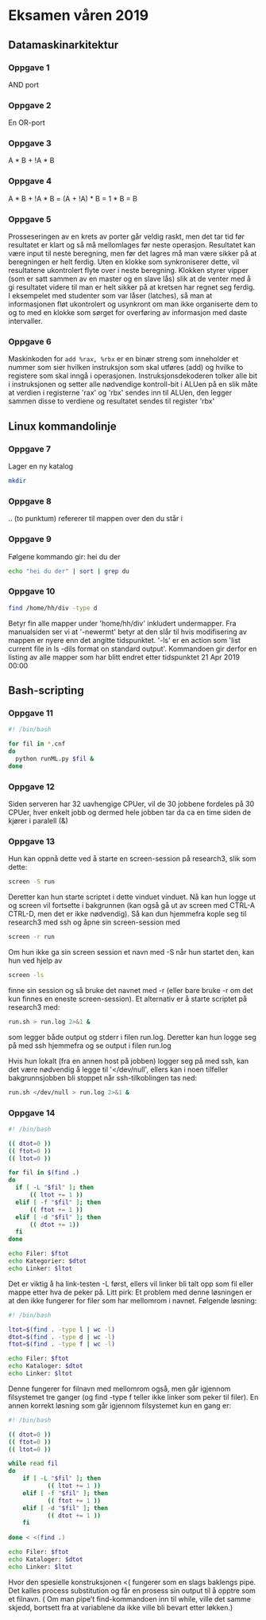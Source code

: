 # Eksamen våren 2019

## Datamaskinarkitektur

### Oppgave 1

AND port

### Oppgave 2

En OR-port

### Oppgave 3

A * B + !A * B

### Oppgave 4

A * B + !A * B = (A + !A) * B = 1 * B = B

### Oppgave 5

Prosseseringen av en krets av porter går veldig raskt, men det tar tid før resultatet er klart og så må mellomlages før
neste operasjon. Resultatet kan være input til neste beregning, men før det lagres må man være sikker på at beregningen
er helt ferdig. Uten en klokke som synkroniserer dette, vil resultatene ukontrolert flyte over i neste beregning.
Klokken styrer vipper (som er satt sammen av en master og en slave lås) slik at de venter med å gi resultatet videre til
man er helt sikker på at kretsen har regnet seg ferdig. I eksempelet med studenter som var låser
(latches), så man at informasjonen fløt ukontrolert og usynkront om man ikke organiserte dem to og to med en klokke som
sørget for overføring av informasjon med daste intervaller.

### Oppgave 6

Maskinkoden for ```add %rax, %rbx``` er en binær streng som inneholder et nummer som sier hvilken instruksjon som skal
utføres (add) og hvilke to registere som skal inngå i operasjonen. Instruksjonsdekoderen tolker alle bit i instruksjonen
og setter alle nødvendige kontroll-bit i ALUen på en slik måte at verdien i registerne 'rax' og 'rbx' sendes inn til
ALUen, den legger sammen disse to verdiene og resultatet sendes til register 'rbx'

## Linux kommandolinje

### Oppgave 7

Lager en ny katalog

```Bash
mkdir
```

### Oppgave 8

.. (to punktum) refererer til mappen over den du står i

### Oppgave 9

Følgene kommando gir: hei du der

```Bash
echo "hei du der" | sort | grep du
```

### Oppgave 10

```Bash
find /home/hh/div -type d
```

Betyr fin alle mapper under 'home/hh/div' inkludert undermapper. Fra manualsiden ser vi at '-newermt' betyr at den slår
til hvis modifisering av mappen er nyere enn det angitte tidspunktet. '-ls' er en action som
'list current file in ls -dils format on standard output'. Kommandoen gir derfor en listing av alle mapper som har blitt
endret etter tidspunktet 21 Apr 2019 00:00

## Bash-scripting

### Oppgave 11

```Bash
#! /bin/bash

for fil in *.cnf
do
  python runML.py $fil &
done
```

### Oppgave 12

Siden serveren har 32 uavhengige CPUer, vil de 30 jobbene fordeles på 30 CPUer, hver enkelt jobb og dermed hele jobben
tar da ca en time siden de kjører i paralell (&)

### Oppgave 13

Hun kan oppnå dette ved å starte en screen-session på research3, slik som dette:

```Bash
screen -S run
```

Deretter kan hun starte scriptet i dette vinduet vinduet. Nå kan hun logge ut og screen vil fortsette i bakgrunnen
(kan også gå ut av screen med CTRL-A CTRL-D, men det er ikke nødvendig). Så kan dun hjemmefra kople seg til research3
med ssh og åpne sin screen-session med

```Bash
screen -r run
```

Om hun ikke ga sin screen session et navn med -S når hun startet den, kan hun ved hjelp av

```Bash
screen -ls
```

finne sin session og så bruke det navnet med -r (eller bare bruke -r om det kun finnes en eneste screen-session). Et
alternativ er å starte scriptet på research3 med:

```Bash
run.sh > run.log 2>&1 &
```

som legger både output og stderr i filen run.log. Deretter kan hun logge seg på med ssh hjemmefra og se output i filen
run.log

Hvis hun lokalt (fra en annen host på jobben) logger seg på med ssh, kan det være nødvendig å legge til '</dev/null',
ellers kan i noen tilfeller bakgrunnsjobben bli stoppet når ssh-tilkoblingen tas ned:

```Bash
run.sh </dev/null > run.log 2>&1 &
```

### Oppgave 14

```Bash
#! /bin/bash

(( dtot=0 ))
(( ftot=0 ))
(( ltot=0 ))

for fil in $(find .)
do
  if [ -L "$fil" ]; then
      (( ltot += 1 ))
  elif [ -f "$fil" ]; then
      (( ftot += 1 ))
  elif [ -d "$fil" ]; then
      (( dtot += 1))      
  fi
done

echo Filer: $ftot
echo Kategorier: $dtot
echo Linker: $ltot
```

Det er viktig å ha link-testen -L først, ellers vil linker bli talt opp som fil eller mappe etter hva de peker på. Litt
pirk: Et problem med denne løsningen er at den ikke fungerer for filer som har mellomrom i navnet. Følgende løsning:

```Bash
#! /bin/bash

ltot=$(find . -type l | wc -l)
dtot=$(find . -type d | wc -l)
ftot=$(find . -type f | wc -l)

echo Filer: $ftot
echo Kataloger: $dtot
echo Linker: $ltot
```

Denne fungerer for filnavn med mellomrom også, men går igjennom filsystemet tre ganger
(og find -type f teller ikke linker som peker til filer). En annen korrekt løsning som går igjennom filsystemet kun en
gang er:

```Bash
#! /bin/bash

(( dtot=0 ))
(( ftot=0 ))
(( ltot=0 ))

while read fil
do
    if [ -L "$fil" ]; then
           (( ltot += 1 ))
    elif [ -f "$fil" ]; then
           (( ftot += 1 ))
    elif [ -d "$fil" ]; then
           (( dtot += 1 ))
    fi
    
done < <(find .)

echo Filer: $ftot
echo Kataloger: $dtot
echo Linker: $ltot
```

Hvor den spesielle konstruksjonen <( fungerer som en slags baklengs pipe. Det kalles process substitution og får en
prosess sin output til å opptre som et filnavn. ( Om man pipe’t find-kommandoen inn til while, ville det samme skjedd,
bortsett fra at variablene da ikke ville bli bevart etter løkken.)